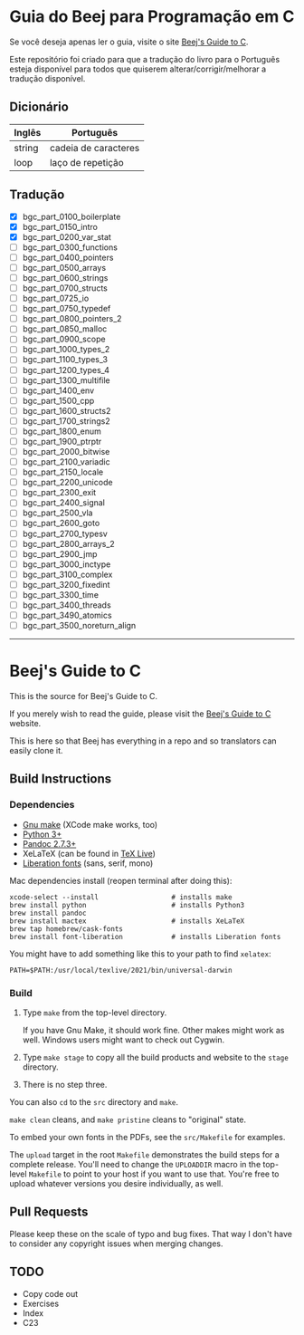 # Guia do Beej para Programação em C

Se você deseja apenas ler o guia, visite o site [Beej's Guide to C](https://beej.us/guide/bgc/).

Este repositório foi criado para que a tradução do livro para o Português esteja disponível para todos que quiserem alterar/corrigir/melhorar a tradução disponível.

## Dicionário

| Inglês | Português |
|-|-|
| string | cadeia de caracteres |
| loop | laço de repetição |

## Tradução

- [x] bgc_part_0100_boilerplate
- [x] bgc_part_0150_intro
- [x] bgc_part_0200_var_stat
- [ ] bgc_part_0300_functions
- [ ] bgc_part_0400_pointers
- [ ] bgc_part_0500_arrays
- [ ] bgc_part_0600_strings
- [ ] bgc_part_0700_structs
- [ ] bgc_part_0725_io
- [ ] bgc_part_0750_typedef
- [ ] bgc_part_0800_pointers_2
- [ ] bgc_part_0850_malloc
- [ ] bgc_part_0900_scope
- [ ] bgc_part_1000_types_2
- [ ] bgc_part_1100_types_3
- [ ] bgc_part_1200_types_4
- [ ] bgc_part_1300_multifile
- [ ] bgc_part_1400_env
- [ ] bgc_part_1500_cpp
- [ ] bgc_part_1600_structs2
- [ ] bgc_part_1700_strings2
- [ ] bgc_part_1800_enum
- [ ] bgc_part_1900_ptrptr
- [ ] bgc_part_2000_bitwise
- [ ] bgc_part_2100_variadic
- [ ] bgc_part_2150_locale
- [ ] bgc_part_2200_unicode
- [ ] bgc_part_2300_exit
- [ ] bgc_part_2400_signal
- [ ] bgc_part_2500_vla
- [ ] bgc_part_2600_goto
- [ ] bgc_part_2700_typesv
- [ ] bgc_part_2800_arrays_2
- [ ] bgc_part_2900_jmp
- [ ] bgc_part_3000_inctype
- [ ] bgc_part_3100_complex
- [ ] bgc_part_3200_fixedint
- [ ] bgc_part_3300_time
- [ ] bgc_part_3400_threads
- [ ] bgc_part_3490_atomics
- [ ] bgc_part_3500_noreturn_align

---

# Beej's Guide to C

This is the source for Beej's Guide to C.

If you merely wish to read the guide, please visit the [Beej's Guide to
C](https://beej.us/guide/bgc/) website.

This is here so that Beej has everything in a repo and so translators
can easily clone it.

## Build Instructions

### Dependencies

* [Gnu make](https://www.gnu.org/software/make/) (XCode make works, too)
* [Python 3+](https://www.python.org/)
* [Pandoc 2.7.3+](https://pandoc.org/)
* XeLaTeX (can be found in [TeX Live](https://www.tug.org/texlive/))
* [Liberation fonts](https://en.wikipedia.org/wiki/Liberation_fonts) (sans, serif, mono)

Mac dependencies install (reopen terminal after doing this):

```
xcode-select --install                  # installs make
brew install python                     # installs Python3
brew install pandoc
brew install mactex                     # installs XeLaTeX
brew tap homebrew/cask-fonts
brew install font-liberation            # installs Liberation fonts
```

You might have to add something like this to your path to find `xelatex`:

```
PATH=$PATH:/usr/local/texlive/2021/bin/universal-darwin
```

### Build

1. Type `make` from the top-level directory.

   If you have Gnu Make, it should work fine.  Other makes might work as
   well.  Windows users might want to check out Cygwin.

2. Type `make stage` to copy all the build products and website to the
   `stage` directory.

3. There is no step three.

You can also `cd` to the `src` directory and `make`.

`make clean` cleans, and `make pristine` cleans to "original" state.

To embed your own fonts in the PDFs, see the `src/Makefile` for examples.

The `upload` target in the root `Makefile` demonstrates the build steps
for a complete release.  You'll need to change the `UPLOADDIR` macro in
the top-level `Makefile` to point to your host if you want to use that.
You're free to upload whatever versions you desire individually, as
well.

## Pull Requests

Please keep these on the scale of typo and bug fixes. That way I don't
have to consider any copyright issues when merging changes.

## TODO

* Copy code out
* Exercises
* Index
* C23